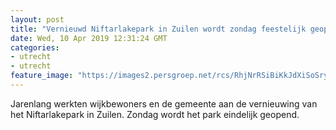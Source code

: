 ```yaml
---
layout: post
title: "Vernieuwd Niftarlakepark in Zuilen wordt zondag feestelijk geopend"
date: Wed, 10 Apr 2019 12:31:24 GMT
categories: 
- utrecht 
- utrecht 
feature_image: "https://images2.persgroep.net/rcs/RhjNrRSiBiKkJdXiSoSryuXlaBI/diocontent/145231170/_fitwidth/400/?appId=21791a8992982cd8da851550a453bd7f&quality=0.7"
---
```


Jarenlang werkten wijkbewoners en de gemeente aan de vernieuwing van het Niftarlakepark in Zuilen. Zondag wordt het park eindelijk geopend.
